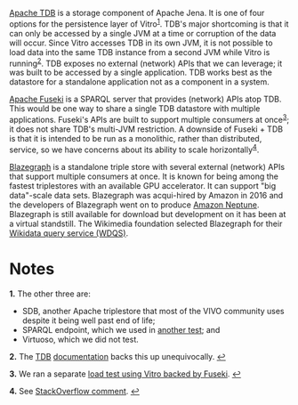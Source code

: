 [Apache TDB](https://jena.apache.org/documentation/tdb/) is a storage component of Apache Jena. It is one of four options for the persistence layer of Vitro<sup name="a1">[1](#f1)</sup>. TDB's major shortcoming is that it can only be accessed by a single JVM at a time or corruption of the data will occur. Since Vitro accesses TDB in its own JVM, it is not possible to load data into the same TDB instance from a second JVM while Vitro is running<sup name="a2">[2](#f2)</sup>. TDB exposes no external (network) APIs that we can leverage; it was built to be accessed by a single application. TDB works best as the datastore for a standalone application not as a component in a system.

[Apache Fuseki](https://jena.apache.org/documentation/fuseki2/) is a SPARQL server that provides (network) APIs atop TDB. This would be one way to share a single TDB datastore with multiple applications. Fuseki's APIs are built to support multiple consumers at once<sup name="a3">[3](#f3)</sup>; it does not share TDB's multi-JVM restriction. A downside of Fuseki + TDB is that it is intended to be run as a monolithic, rather than distributed, service, so we have concerns about its ability to scale horizontally<sup name="a4">[4](#f4)</sup>.

[Blazegraph](https://www.blazegraph.com/) is a standalone triple store with several external (network) APIs that support multiple consumers at once. It is known for being among the fastest triplestores with an available GPU accelerator. It can support "big data"-scale data sets. Blazegraph was acqui-hired by Amazon in 2016 and the developers of Blazegraph went on to produce [Amazon Neptune](https://aws.amazon.com/neptune/). Blazegraph is still available for download but development on it has been at a virtual standstill. The Wikimedia foundation selected Blazegraph for their [Wikidata query service (WDQS)](https://query.wikidata.org/).

# Notes

<b name="f1">1.</b> The other three are: 
* SDB, another Apache triplestore that most of the VIVO community uses despite it being well past end of life; 
* SPARQL endpoint, which we used in [another test](https://github.com/sul-dlss/rialto/wiki/Loading-data-into-Vitro:-Fuseki-HTTP-SPARQL-Update-API); and
* Virtuoso, which we did not test. 

<b name="f2">2.</b> The [TDB](https://jena.apache.org/documentation/tdb/tdb_transactions.html#multi-jvm) [documentation](https://jena.apache.org/documentation/tdb/faqs.html#multi-jvm) backs this up unequivocally. [↩](#a2)

<b name="f3">3.</b> We ran a separate [load test using Vitro backed by Fuseki](https://github.com/sul-dlss/rialto/wiki/Loading-data-into-Vitro:-Fuseki-HTTP-SPARQL-Update-API). [↩](#a3)

<b name="f4">4.</b> See [StackOverflow comment](https://stackoverflow.com/a/40529597). [↩](#a4)